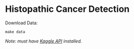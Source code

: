 # Histopathic Cancer Detection

Download Data:

```shell
make data
```

*Note: must have [Kaggle API](https://github.com/Kaggle/kaggle-api) installed.*
